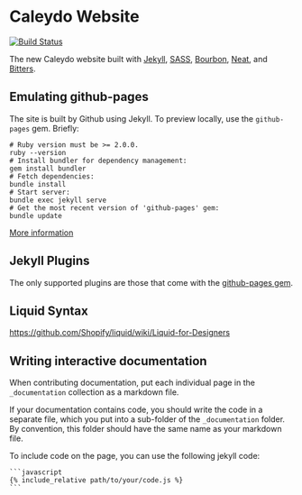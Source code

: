 # Caleydo Website

[![Build Status](https://travis-ci.org/Caleydo/caleydo.github.io.svg?branch=master)](https://travis-ci.org/Caleydo/caleydo.github.io)

The new Caleydo website built with [Jekyll](http://jekyllrb.com), [SASS](http://www.sass-lang.com), [Bourbon](http://bourbon.io), [Neat](http://neat.bourbon.io), and [Bitters](http://bitters.bourbon.io).

## Emulating github-pages

The site is built by Github using Jekyll.
To preview locally, use the `github-pages` gem. Briefly:
```
# Ruby version must be >= 2.0.0.
ruby --version
# Install bundler for dependency management:
gem install bundler
# Fetch dependencies:
bundle install
# Start server:
bundle exec jekyll serve
# Get the most recent version of 'github-pages' gem:
bundle update
```

[More information](https://help.github.com/articles/setting-up-your-github-pages-site-locally-with-jekyll/#step-2-install-jekyll-using-bundler)

## Jekyll Plugins

The only supported plugins are those that come with the [github-pages gem](https://help.github.com/articles/adding-jekyll-plugins-to-a-github-pages-site/).

## Liquid Syntax

https://github.com/Shopify/liquid/wiki/Liquid-for-Designers

## Writing interactive documentation 

When contributing documentation, put each individual page in the `_documentation` collection as a markdown file.
 
If your documentation contains code, you should write the code in a separate file, which you put into a sub-folder of the `_documentation` folder. By convention, this folder should have the same name as your markdown file. 

To include code on the page, you can use the following jekyll code: 

    ```javascript
    {% include_relative path/to/your/code.js %}
    ```

